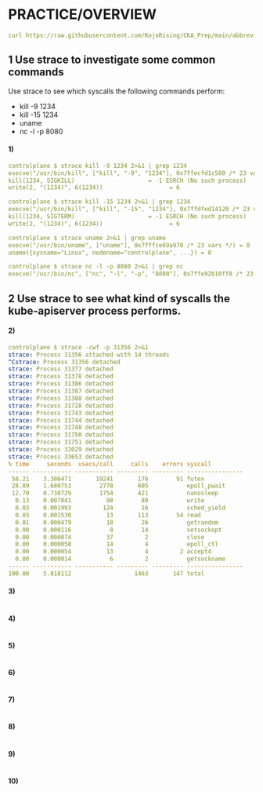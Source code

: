 # PRACTICE/OVERVIEW
```yaml
curl https://raw.githubusercontent.com/KojoRising/CKA_Prep/main/abbreviated_alias.sh > alias.sh && source alias.sh
```
## 1 Use strace to investigate some common commands
Use strace to see which syscalls the following commands perform:
- kill -9 1234
- kill -15 1234
- uname
- nc -l -p 8080

#### 1)
```yaml
controlplane $ strace kill -9 1234 2>&1 | grep 1234 
execve("/usr/bin/kill", ["kill", "-9", "1234"], 0x7ffecfd1c580 /* 23 vars */) = 0
kill(1234, SIGKILL)                     = -1 ESRCH (No such process)
write(2, "(1234)", 6(1234))                   = 6

controlplane $ strace kill -15 1234 2>&1 | grep 1234
execve("/usr/bin/kill", ["kill", "-15", "1234"], 0x7ffdfed14120 /* 23 vars */) = 0
kill(1234, SIGTERM)                     = -1 ESRCH (No such process)
write(2, "(1234)", 6(1234))                   = 6

controlplane $ strace uname 2>&1 | grep uname
execve("/usr/bin/uname", ["uname"], 0x7fffce69a970 /* 23 vars */) = 0
uname({sysname="Linux", nodename="controlplane", ...}) = 0

controlplane $ strace nc -l -p 8080 2>&1 | grep nc
execve("/usr/bin/nc", ["nc", "-l", "-p", "8080"], 0x7ffe92b10ff8 /* 23 vars */) = 0
```

## 2 Use strace to see what kind of syscalls the kube-apiserver process performs.

#### 2) 
```yaml
controlplane $ strace -cwf -p 31356 2>&1 
strace: Process 31356 attached with 14 threads
^Cstrace: Process 31356 detached
strace: Process 31377 detached
strace: Process 31378 detached
strace: Process 31386 detached
strace: Process 31387 detached
strace: Process 31388 detached
strace: Process 31728 detached
strace: Process 31743 detached
strace: Process 31744 detached
strace: Process 31748 detached
strace: Process 31750 detached
strace: Process 31751 detached
strace: Process 32029 detached
strace: Process 33653 detached
% time     seconds  usecs/call     calls    errors syscall
------ ----------- ----------- --------- --------- ----------------
 58.21    3.386471       19241       176        91 futex
 28.89    1.680751        2778       605           epoll_pwait
 12.70    0.738729        1754       421           nanosleep
  0.13    0.007841          98        80           write
  0.03    0.001993         124        16           sched_yield
  0.03    0.001530          13       113        54 read
  0.01    0.000479          18        26           getrandom
  0.00    0.000116           8        14           setsockopt
  0.00    0.000074          37         2           close
  0.00    0.000058          14         4           epoll_ctl
  0.00    0.000054          13         4         2 accept4
  0.00    0.000014           6         2           getsockname
------ ----------- ----------- --------- --------- ----------------
100.00    5.818112                  1463       147 total
```

#### 3)
```yaml

```

#### 4)
```yaml

```

#### 5)
```yaml

```

#### 6)
```yaml

```

#### 7)
```yaml

```

#### 8)
```yaml

```

#### 9)
```yaml

```

#### 10)
```yaml

```

